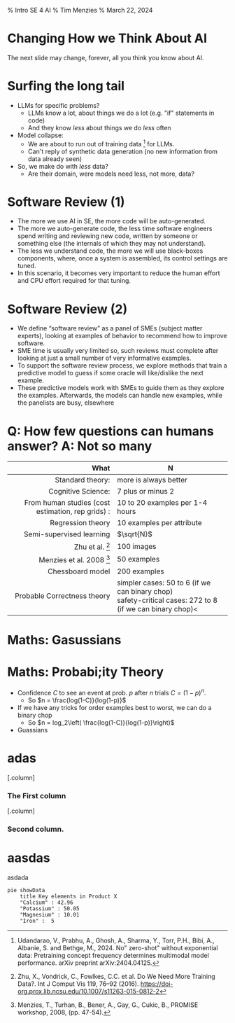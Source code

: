 % Intro SE 4 AI
% Tim Menzies
% March 22, 2024

# Changing How we Think About AI

The next slide may change, forever, all you think you know about AI.

# Surfing the long tail


- LLMs for specific problems?
  - LLMs  know a lot, about things we do a lot (e.g.  "if" statements in code)
  - And they know _less_ about things we do _less_ often
- Model collapse: 
  - We are about to run out of training data [^less24] for LLMs.
  - Can't reply of synthetic data generation (no new information from data already seen)
- So,  we make do with _less_ data?
  - Are their domain,  were models need less, not more, data?

[^less24]:  Udandarao, V., Prabhu, A., Ghosh, A., Sharma, Y., Torr, P.H., Bibi, A., Albanie, S. and Bethge, M., 2024.  No" zero-shot" without exponential data: Pretraining concept frequency determines multimodal model performance. arXiv preprint arXiv:2404.04125.

#  Software Review (1)

- The more we use AI in SE, the more code will be auto-generated. 
- The more we auto-generate code, the less time software engineers 
  spend writing and reviewing new code, written by someone or something
  else (the internals of which they may not understand).
- The less we understand code, the more we will use black-boxes components,
  where, once a system is assembled, its control settings are tuned. 
- In this scenario, it becomes very important to reduce the human effort
  and CPU effort required for that tuning.

# Software Review (2)

- We define “software review” as a panel of SMEs (subject matter experts),
  looking at examples of behavior to recommend how to improve software.
- SME time is usually very limited so, such reviews must complete after 
  looking at just a small number of very informative examples. 
- To support the software review process, we explore methods that train 
  a predictive model to guess if some oracle will like/dislike the next example. 
- These predictive models work with SMEs to guide them as they explore the examples. Afterwards, the models
  can handle new examples, while the panelists are busy, elsewhere

# Q: How few questions can humans answer? A: Not so many


What | N
----:|-------
Standard theory: |  more is always better
Cognitive Science: | 7 plus or minus 2
From human studies (cost estimation, rep grids) : |  10 to 20 examples per 1-4 hours
Regression theory| 10 examples per attribute
Semi-supervised learning | $\sqrt{N}$
Zhu et al. [^zhu16] | 100 images
Menzies et al. 2008 [^Me08] | 50 examples
Chessboard model    | 200 examples
Probable Correctness theory | simpler cases: 50 to 6 (if we can binary chop)<br> safety-critical cases: 272 to 8 (if we can binary chop)<
 

[^zhu16]: Zhu, X., Vondrick, C., Fowlkes, C.C. et al. Do We Need More Training Data?.  Int J Comput Vis 119, 76–92 (2016). https://doi-org.prox.lib.ncsu.edu/10.1007/s11263-015-0812-2

[^Me08]: Menzies, T., Turhan, B., Bener, A., Gay, G., Cukic, B.,  PROMISE workshop, 2008, (pp. 47-54).

# Maths: Gasussians


# Maths: Probabi;ity Theory

- Confidence $C$ to see an event at prob.  $p$ after $n$ trials $C = (1 - p)^n$.
  - So $n = \frac{log(1-C)}{log(1-p)}$
- If we have any tricks for order examples best to worst, we can do a binary chop
  - So $n = log_2\left( \frac{log(1-C)}{log(1-p)}\right)$
- Guassians 

# adas

[.column]

### The First column

[.column]

### Second column.

# aasdas

asdada

```mermaid
pie showData
    title Key elements in Product X
    "Calcium" : 42.96
    "Potassium" : 50.05
    "Magnesium" : 10.01
    "Iron" :  5
```
